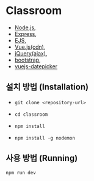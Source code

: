 # Classroom

- [Node.js](https://nodejs.org),
- [Express](https://expressjs.com),
- [EJS](https://ejs.co),
- [Vue.js(cdn)](https://vuejs.org),
- [jQuery(ajax)](https://jquery.com),
- [bootstrap](https://getbootstrap.com),
- [vuejs-datepicker](https://github.com/charliekassel/vuejs-datepicker)

## 설치 방법 (Installation)

* ```git clone <repository-url>```

* ```cd classroom```
* ```npm install ```
* ```npm install -g nodemon ```

## 사용 방법 (Running)
~~~~
npm run dev
~~~~
